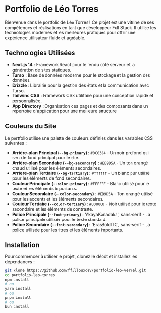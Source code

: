 # Portfolio de Léo Torres

Bienvenue dans le portfolio de Léo Torres ! Ce projet est une vitrine de ses compétences et réalisations en tant que développeur Full Stack. Il utilise les technologies modernes et les meilleures pratiques pour offrir une expérience utilisateur fluide et agréable.

## Technologies Utilisées

- **Next.js 14** : Framework React pour le rendu côté serveur et la génération de sites statiques.
- **Turso** : Base de données moderne pour le stockage et la gestion des données.
- **Drizzle** : Librairie pour la gestion des états et la communication avec Turso.
- **Tailwind CSS** : Framework CSS utilitaire pour une conception rapide et personnalisée.
- **App Directory** : Organisation des pages et des composants dans un répertoire d'application pour une meilleure structure.

## Couleurs du Site

Le portfolio utilise une palette de couleurs définies dans les variables CSS suivantes :

- **Arrière-plan Principal (`--bg-primary`)** : `#0C0304` - Un noir profond qui sert de fond principal pour le site.
- **Arrière-plan Secondaire (`--bg-secondary`)** : `#EB9D5A` - Un ton orangé chaud utilisé pour les éléments secondaires.
- **Arrière-plan Tertiaire (`--bg-tertiary`)** : `#ffffff` - Un blanc pur utilisé pour les éléments de fond secondaires.
- **Couleur Principale (`--color-primary`)** : `#FFFFFF` - Blanc utilisé pour le texte et les éléments importants.
- **Couleur Secondaire (`--color-secondary`)** : `#EB9D5A` - Ton orangé utilisé pour les accents et les éléments secondaires.
- **Couleur Tertiaire (`--color-tertiary`)** : `#000000` - Noir utilisé pour le texte secondaire et les éléments de contraste.
- **Police Principale (`--font-primary`)** : 'AkayaKanadaka', sans-serif - La police principale utilisée pour le texte standard.
- **Police Secondaire (`--font-secondary`)** : 'ErasBoldITC', sans-serif - La police utilisée pour les titres et les éléments importants.

## Installation

Pour commencer à utiliser le projet, clonez le dépôt et installez les dépendances :

```bash
git clone https://github.com/ffillouxdev/portfolio-leo-vercel.git
cd portfolio-leo-torres
npm install
# ou
yarn install
# ou
pnpm install
# ou
bun install
